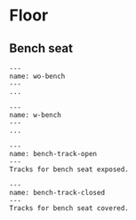 # Floor

## Bench seat


```{figure} images/interior-1.jpeg
---
name: wo-bench
---
...
```

```{figure} images/interior-5.jpeg
---
name: w-bench
---
...
```

```{figure} images/floor/floor-1.jpeg
---
name: bench-track-open
---
Tracks for bench seat exposed.
```

```{figure} images/floor/floor-2.jpeg
---
name: bench-track-closed
---
Tracks for bench seat covered.
```